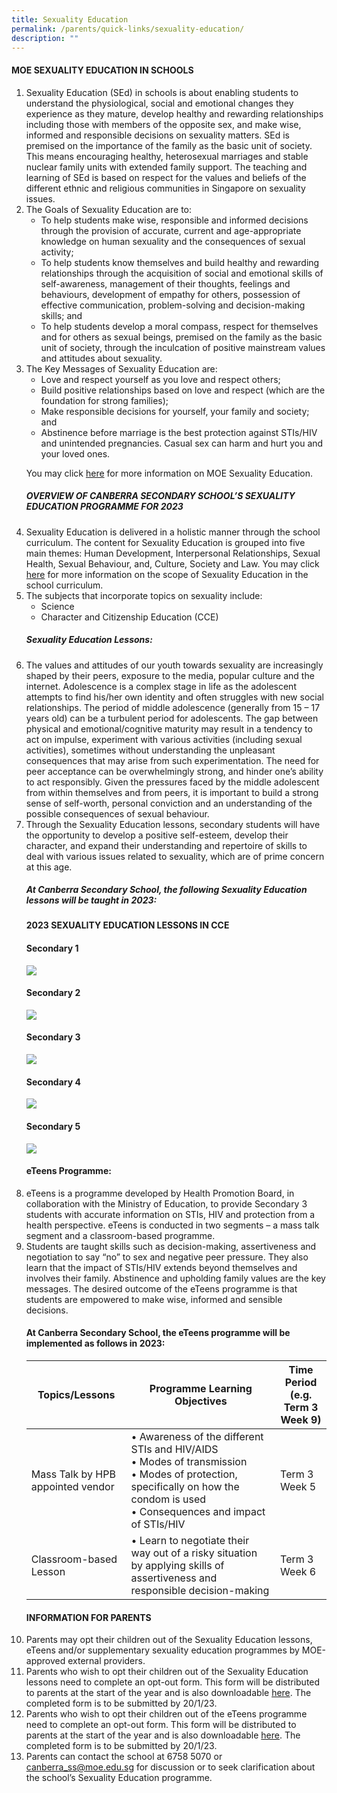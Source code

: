 ```yaml
---
title: Sexuality Education
permalink: /parents/quick-links/sexuality-education/
description: ""
---
```

<h4>MOE SEXUALITY EDUCATION IN SCHOOLS</h4>
<ol>
<li>Sexuality Education (SEd) in schools is about enabling students to understand the physiological, social and emotional changes they experience as they mature, develop healthy and rewarding relationships including those with members of the opposite sex, and make wise, informed and responsible decisions on sexuality matters. SEd is premised on the importance of the family as the basic unit of society. This means encouraging healthy, heterosexual marriages and stable nuclear family units with extended family support. The teaching and learning of SEd is based on respect for the values and beliefs of the different ethnic and religious communities in Singapore on sexuality issues.</li>


<li>The Goals of Sexuality Education are to:
<ul>
<li>To help students make wise, responsible and informed decisions through the provision of accurate, current and age-appropriate knowledge on human sexuality and the consequences of sexual activity;</li>
<li>To help students know themselves and build healthy and rewarding relationships through the acquisition of social and emotional skills of self-awareness, management of their thoughts, feelings and behaviours, development of empathy for others, possession of effective communication, problem-solving and decision-making skills; and</li>
<li>To help students develop a moral compass, respect for themselves and for others as sexual beings, premised on the family as the basic unit of society, through the inculcation of positive mainstream values and attitudes about sexuality. </li></ul></li>

<li>The Key Messages of Sexuality Education are:
<ul>
<li>Love and respect yourself as you love and respect others;</li>
<li>Build positive relationships based on love and respect (which are the foundation for strong families);</li>
<li>Make responsible decisions for yourself, your family and society; and</li>
<li>Abstinence before marriage is the best protection against STIs/HIV and unintended pregnancies. Casual sex can harm and hurt you and your loved ones.</li></ul>

You may click <a href="https://go.gov.sg/moe-sexuality-education">here</a> for more information on MOE Sexuality Education.</li>

<h5>OVERVIEW OF CANBERRA SECONDARY SCHOOL’S SEXUALITY EDUCATION PROGRAMME FOR 2023</h5>

<li>Sexuality Education is delivered in a holistic manner through the school curriculum. The content for Sexuality Education is grouped into five main themes: Human Development, Interpersonal Relationships, Sexual Health, Sexual Behaviour, and, Culture, Society and Law. You may click <a href="https://go.gov.sg/moe-sexuality-education-scope">here</a> for more information on the scope of Sexuality Education in the school curriculum.</li>

<li>The subjects that incorporate topics on sexuality include: 
<ul>
<li>Science </li>
<li>Character and Citizenship Education (CCE)</li></ul></li>

<h5>Sexuality Education Lessons:</h5>

<li>The values and attitudes of our youth towards sexuality are increasingly shaped by their peers, exposure to the media, popular culture and the internet. Adolescence is a complex stage in life as the adolescent attempts to find his/her own identity and often struggles with new social relationships. The period of middle adolescence (generally from 15 – 17 years old) can be a turbulent period for adolescents. The gap between physical and emotional/cognitive maturity may result in a tendency to act on impulse, experiment with various activities (including sexual activities), sometimes without understanding the unpleasant consequences that may arise from such experimentation. The need for peer acceptance can be overwhelmingly strong, and hinder one’s ability to act responsibly.  Given the pressures faced by the middle adolescent from within themselves and from peers, it is important to build a strong sense of self-worth, personal conviction and an understanding of the possible consequences of sexual behaviour. </li>

<li>Through the Sexuality Education lessons, secondary students will have the opportunity to develop a positive self-esteem, develop their character, and expand their understanding and repertoire of skills to deal with various issues related to sexuality, which are of prime concern at this age. </li>

<h5>At Canberra Secondary School, the following Sexuality Education lessons will be taught in 2023:</h5>

<h4>2023 SEXUALITY EDUCATION LESSONS IN CCE</h4>

<h4>Secondary 1</h4>
<img src="/images/Sexuality%20Education%20for%20Sec%201.jpg">

<h4>Secondary 2</h4>
<img src="/images/Sexuality%20Education%20for%20Sec%202.jpg">

<h4>Secondary 3</h4>
<img src="/images/Sexuality%20Education%20for%20Sec%203.jpg">

<h4>Secondary 4</h4>
<img src="/images/Sexuality%20Education%20for%20Sec%204.jpg">

<h4>Secondary 5</h4>
<img src="/images/Sexuality%20Education%20for%20Sec%205.jpg">

<h4>eTeens Programme:</h4>

<li>eTeens is a programme developed by Health Promotion Board, in collaboration with the Ministry of Education, to provide Secondary 3 students with accurate information on STIs, HIV and protection from a health perspective. eTeens is conducted in two segments – a mass talk segment and a classroom-based programme.</li>

<li>Students are taught skills such as decision-making, assertiveness and negotiation to say “no” to sex and negative peer pressure. They also learn that the impact of STIs/HIV extends beyond themselves and involves their family. Abstinence and upholding family values are the key messages. The desired outcome of the eTeens programme is that students are empowered to make wise, informed and sensible decisions.</li>

<h4>At Canberra Secondary School, the eTeens programme will be implemented as follows in 2023:</h4>

<table>
<thead>
  <tr>
    <th>Topics/Lessons</th>
    <th>Programme Learning Objectives</th>
    <th>Time Period<br>(e.g. Term 3 Week 9)</th>
  </tr>
</thead>
<tbody>
  <tr>
    <td>Mass Talk by HPB appointed vendor</td>
    <td>• Awareness of the different STIs and HIV/AIDS<br>• Modes of transmission<br>• Modes of protection, specifically on how the condom is used<br>• Consequences and impact of STIs/HIV</td>
    <td>Term 3 Week 5</td>
  </tr>
  <tr>
    <td>Classroom-based Lesson</td>
    <td>• Learn to negotiate their way out of a risky situation by applying skills of assertiveness and responsible decision-making</td>
    <td>Term 3 Week 6</td>
  </tr>
</tbody>
</table>

<h4>INFORMATION FOR PARENTS</h4>

<li>Parents may opt their children out of the Sexuality Education lessons, eTeens and/or supplementary sexuality education programmes by MOE-approved external providers. </li>

<li>Parents who wish to opt their children out of the Sexuality Education lessons need to complete an opt-out form. This form will be distributed to parents at the start of the year and is also downloadable <a href="https://form.gov.sg/63c13f57e2862f0011b6fb77">here</a>. The completed form is to be submitted by 20/1/23. </li>

<li>Parents who wish to opt their children out of the eTeens programme need to complete an opt-out form. This form will be distributed to parents at the start of the year and is also downloadable <a href="https://form.gov.sg/63c13dffe2862f0011b6e78a">here</a>. The completed form is to be submitted by 20/1/23.</li>

<li>Parents can contact the school at 6758 5070 or <a href="mailto:canberra_ss@moe.edu.sg">canberra_ss@moe.edu.sg</a>  for discussion or to seek clarification about the school’s Sexuality Education programme.</li>
</ol>